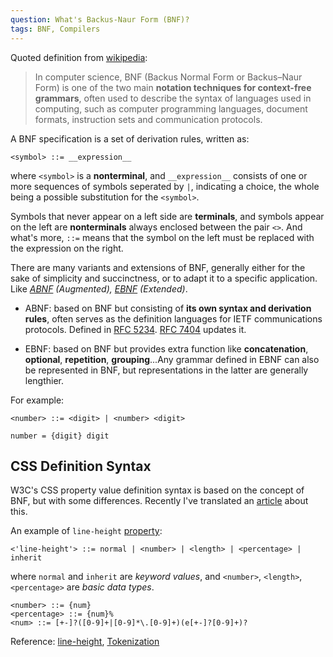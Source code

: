 ```yaml
---
question: What's Backus-Naur Form (BNF)?
tags: BNF, Compilers
---
```


Quoted definition from [wikipedia](https://en.wikipedia.org/wiki/Backus%E2%80%93Naur_Form):

> In computer science, BNF (Backus Normal Form or Backus–Naur Form) is one of the two main **notation techniques for context-free grammars**, often used to describe the syntax of languages used in computing, such as computer programming languages, document formats, instruction sets and communication protocols.

A BNF specification is a set of derivation rules, written as:

```bnf
<symbol> ::= __expression__
```

where `<symbol>` is a **nonterminal**, and `__expression__` consists of one or more sequences of symbols seperated by `|`, indicating a choice, the whole being a possible substitution for the `<symbol>`.

Symbols that never appear on a left side are **terminals**, and symbols appear on the left are **nonterminals** always enclosed between the pair `<>`. And what's more, `::=` means that the symbol on the left must be replaced with the expression on the right.

There are many variants and extensions of BNF, generally either for the sake of simplicity and succinctness, or to adapt it to a specific application. Like *[ABNF](https://en.wikipedia.org/wiki/Augmented_Backus%E2%80%93Naur_Form) (Augmented), [EBNF](https://en.wikipedia.org/wiki/Extended_Backus%E2%80%93Naur_Form) (Extended)*.

* ABNF: based on BNF but consisting of **its own syntax and derivation rules**, often serves as the definition languages for IETF communications protocols. Defined in [RFC 5234](https://tools.ietf.org/html/rfc5234). [RFC 7404](https://tools.ietf.org/html/rfc7405) updates it.

* EBNF: based on BNF but provides extra function like **concatenation**, **optional**, **repetition**, **grouping**...Any grammar defined in EBNF can also be represented in BNF, but representations in the latter are generally lengthier.

For example:

```bnf
<number> ::= <digit> | <number> <digit>

number = {digit} digit
```

## CSS Definition Syntax

W3C's CSS property value definition syntax is based on the concept of BNF, but with some differences. Recently I've translated an [article](http://www.zcfy.cc/article/understanding-the-css-property-value-syntax-ndash-smashing-magazine-390.html) about this.

An example of `line-height` [property]():

```bnf
<'line-height'> ::= normal | <number> | <length> | <percentage> | inherit
```

where `normal` and `inherit` are *keyword values*, and `<number>`, `<length>`, `<percentage>` are *basic data types*.

```bnf
<number> ::= {num}
<percentage> ::= {num}%
<num> ::= [+-]?([0-9]+|[0-9]*\.[0-9]+)(e[+-]?[0-9]+)?
```

Reference: [line-height](https://www.w3.org/TR/CSS22/visudet.html#propdef-line-height), [Tokenization](https://www.w3.org/TR/CSS22/syndata.html#tokenization)
